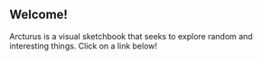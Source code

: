 ## Welcome!

Arcturus is a visual sketchbook that seeks to explore random and interesting things. Click on a link below! 

